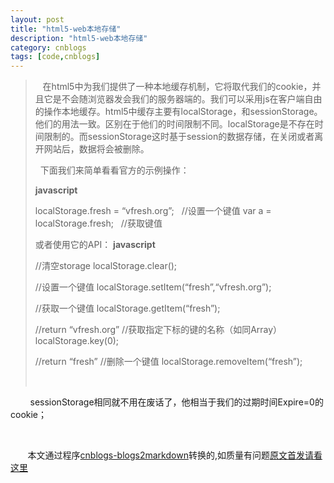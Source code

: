 ```yaml
---
layout: post
title: "html5-web本地存储"
description: "html5-web本地存储"
category: cnblogs
tags: [code,cnblogs]
---
```

> &nbsp;&nbsp; 在html5中为我们提供了一种本地缓存机制，它将取代我们的cookie，并且它是不会随浏览器发会我们的服务器端的。我们可以采用js在客户端自由的操作本地缓存。html5中缓存主要有localStorage，和sessionStorage。他们的用法一致。区别在于他们的时间限制不同。localStorage是不存在时间限制的。而sessionStorage这时基于session的数据存储，在关闭或者离开网站后，数据将会被删除。
> 
> &nbsp; 下面我们来简单看看官方的示例操作：
> 
> **javascript**
> 
> localStorage.fresh = &#8220;vfresh.org&#8221;;&nbsp;&nbsp; //设置一个键值 
> var a = localStorage.fresh;&nbsp;&nbsp; //获取键值
> 
> 或者使用它的API： 
> **javascript**
> 
> //清空storage 
> localStorage.clear();
> 
> //设置一个键值 
> localStorage.setItem(&#8220;fresh&#8221;,&#8220;vfresh.org&#8221;);
> 
> //获取一个键值 
> localStorage.getItem(&#8220;fresh&#8221;);&nbsp; 
> 
> //return &#8220;vfresh.org&#8221; //获取指定下标的键的名称（如同Array） 
> localStorage.key(0);&nbsp; 
> 
> //return &#8220;fresh&#8221; //删除一个键值 
> localStorage.removeItem(&#8220;fresh&#8221;);
> 
> &nbsp;

&nbsp;&nbsp;&nbsp;&nbsp;&nbsp;&nbsp;&nbsp; sessionStorage相同就不用在废话了，他相当于我们的过期时间Expire=0的cookie；

&nbsp;



&nbsp;&nbsp;&nbsp;&nbsp;&nbsp;&nbsp;&nbsp;本文通过程序[cnblogs-blogs2markdown](https://github.com/greengerong/cnblogs-blogs2markdown "cnblogs-blogs2markdown")转换的,如质量有问题[原文首发请看这里](http://www.cnblogs.com/whitewolf/archive/2011/03/04/1970457.html "原文首发")